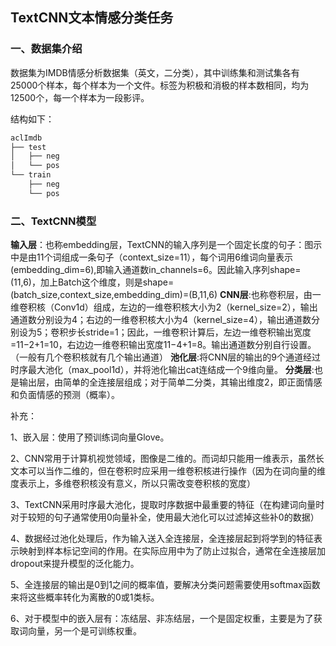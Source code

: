 ## TextCNN文本情感分类任务

### 一、数据集介绍

数据集为IMDB情感分析数据集（英文，二分类），其中训练集和测试集各有25000个样本，每个样本为一个文件。标签为积极和消极的样本数相同，均为12500个，每一个样本为一段影评。

结构如下：

```python
aclImdb
├── test
│   ├── neg
│   └── pos
└── train
    ├── neg
    └── pos
```



### 二、TextCNN模型

**输入层**：也称embedding层，TextCNN的输入序列是一个固定长度的句子：图示中是由11个词组成一条句子（context_size=11），每个词用6维词向量表示(embedding_dim=6),即输入通道数in_channels=6。因此输入序列shape=(11,6)，加上Batch这个维度，则是shape=(batch_size,context_size,embedding_dim)=(B,11,6)
**CNN层**:也称卷积层，由一维卷积核（Conv1d）组成，左边的一维卷积核大小为2（kernel_size=2），输出通道数分别设为4；右边的一维卷积核大小为4（kernel_size=4），输出通道数分别设为5；卷积步长stride=1；因此，一维卷积计算后，左边一维卷积输出宽度=11−2+1=10，右边边一维卷积输出宽度11−4+1=8。输出通道数分别自行设置。（一般有几个卷积核就有几个输出通道）
**池化层**:将CNN层的输出的9个通道经过时序最大池化（max_pool1d），并将池化输出cat连结成一个9维向量。
**分类层**:也是输出层，由简单的全连接层组成；对于简单二分类，其输出维度2，即正面情感和负面情感的预测（概率）。



补充：

1、嵌入层：使用了预训练词向量Glove。

2、CNN常用于计算机视觉领域，图像是二维的。而词却只能用一维表示，虽然长文本可以当作二维的，但在卷积时应采用一维卷积核进行操作（因为在词向量的维度表示上，多维卷积核没有意义，所以只需改变卷积核的宽度）

3、TextCNN采用时序最大池化，提取时序数据中最重要的特征（在构建词向量时对于较短的句子通常使用0向量补全，使用最大池化可以过滤掉这些补0的数据）

4、数据经过池化处理后，作为输入送入全连接层，全连接层起到将学到的特征表示映射到样本标记空间的作用。在实际应用中为了防止过拟合，通常在全连接层加dropout来提升模型的泛化能力。

5、全连接层的输出是0到1之间的概率值，要解决分类问题需要使用softmax函数来将这些概率转化为离散的0或1类标。

6、对于模型中的嵌入层有：冻结层、非冻结层，一个是固定权重，主要是为了获取词向量，另一个是可训练权重。


